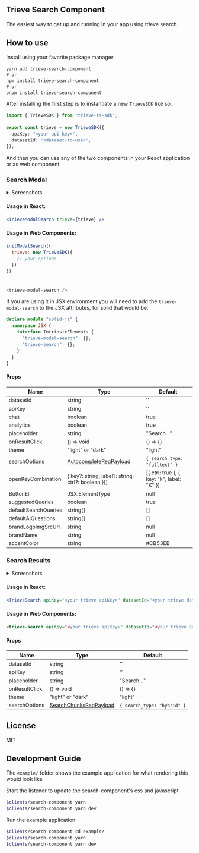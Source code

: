 ## Trieve Search Component

The easiest way to get up and running in your app using trieve search.

## How to use

Install using your favorite package manager:

```
yarn add trieve-search-component
# or
npm install trieve-search-component
# or
pnpm install trieve-search-component
```

After installing the first step is to instantiate a new `TrieveSDK` like so:

```ts
import { TrieveSDK } from "trieve-ts-sdk";

export const trieve = new TrieveSDK({
  apiKey: "<your-api-key>",
  datasetId: "<dataset-to-use>",
});
```

And then you can use any of the two components in your React application or as web component:

### Search Modal

<details>
<summary>Screenshots</summary>

![light closed](./github/modal-light-1.png)
![dark closed](./github/modal-dark-1.png)
![light open](./github/modal-light-2.png)

</details>

#### Usage in React:

```jsx
<TrieveModalSearch trieve={trieve} />
```

#### Usage in Web Components:

```js
initModalSearch({
  trieve: new TrieveSDK({
    // your options
  })
})


<trieve-modal-search />

```

If you are using it in JSX environment you will need to add the `trieve-modal-search` to the JSX attributes, for solid that would be:

```typescript
declare module "solid-js" {
  namespace JSX {
    interface IntrinsicElements {
      "trieve-modal-search": {};
      "trieve-search": {};
    }
  }
}
```

#### Props

| Name                 | Type                                                                                           | Default                                    |
| -------------------- | ---------------------------------------------------------------------------------------------- | ------------------------------------------ |
| datasetId            | string                                                                                         | ''                                         |
| apiKey               | string                                                                                         | ''                                         |
| chat                 | boolean                                                                                        | true                                       |
| analytics            | boolean                                                                                        | true                                       |
| placeholder          | string                                                                                         | "Search..."                                |
| onResultClick        | () => void                                                                                     | () => {}                                   |
| theme                | "light" or "dark"                                                                              | "light"                                    |
| searchOptions        | [AutocompleteReqPayload](https://ts-sdk.trieve.ai/types/types_gen.AutocompleteReqPayload.html) | `{ search_type: "fulltext" }`              |
| openKeyCombination   | { key?: string; label?: string; ctrl?: boolean }[]                                             | [{ ctrl: true }, { key: "k", label: "K" }] |
| ButtonEl             | JSX.ElementType                                                                                | null                                       |
| suggestedQueries     | boolean                                                                                        | true                                       |
| defaultSearchQueries | string[]                                                                                       | []                                         |
| defaultAiQuestions   | string[]                                                                                       | []                                         |
| brandLogoImgSrcUrl   | string                                                                                         | null                                       |
| brandName            | string                                                                                         | null                                       |
| accentColor          | string                                                                                         | #CB53EB                                    |

### Search Results

<details>
<summary>Screenshots</summary>

![light](./github/search-light.png)
![dark](./github/search-dark.png)

</details>

#### Usage in React:

```jsx
<TrieveSearch apiKey="<your trieve apiKey>" datasetId="<your trieve datasetId" />
```

#### Usage in Web Components:

```html
<trieve-search apiKey="<your trieve apiKey>" datasetId="<your trieve datasetId" />
```

#### Props

| Name          | Type                                                                                           | Default                     |
| ------------- | ---------------------------------------------------------------------------------------------- | --------------------------- |
| datasetId     | string                                                                                         | ''                          |
| apiKey        | string                                                                                         | ''                          |
| placeholder   | string                                                                                         | "Search..."                 |
| onResultClick | () => void                                                                                     | () => {}                    |
| theme         | "light" or "dark"                                                                              | "light"                     |
| searchOptions | [SearchChunksReqPayload](https://ts-sdk.trieve.ai/types/types_gen.SearchChunksReqPayload.html) | `{ search_type: "hybrid" }` |

## License

MIT

## Development Guide

The `example/` folder shows the example application for what rendering this would look like

Start the listener to update the search-component's css and javascript

```sh
$clients/search-component yarn
$clients/search-component yarn dev
```

Run the example application

```sh
$clients/search-component cd example/
$clients/search-component yarn
$clients/search-component yarn dev
```

